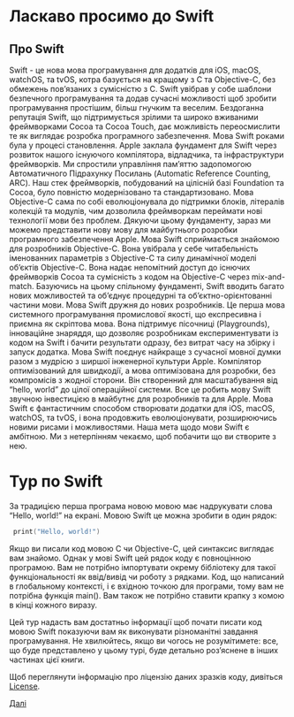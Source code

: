 # Ласкаво просимо до Swift

## Про Swift
Swift - це нова мова програмування для додатків для iOS, macOS, watchOS, та tvOS, котра базується на кращому з С та Objective-C, без обмежень пов’язаних з сумісністю з С. Swift увібрав у собе шаблони безпечного програмування та додав сучасні можливості щоб зробити програмування простішим, більш гнучким та веселим. Бездоганна репутація Swift, що підтримується зрілими та широко вживаними фреймворками Cocoa та Cocoa Touch, дає можливість переосмислити те як виглядає розробка програмного забезпечення.
Мова Swift роками була у процесі становлення. Apple заклала фундамент для Swift через розвиток нашого існуючого компілятора, відладчика, та інфраструктури фреймворків. Ми спростили управління пам’яттю задопомогою Автоматичного Підрахунку Посилань (Automatic Reference Counting, ARC). Наш стек фреймворків, побудований на цілісній базі Foundation та Cocoa, було повністю модернізовано та стандартизовано. Мова Objective-C сама по собі еволюціонувала до підтримки блоків, літералів колекцій та модулів, чим дозволила фреймворкам переймати нові технології мови без проблем. Дякуючи цьому фундаменту, зараз ми можемо представити нову мову для майбутнього розробки програмного забезпечення Apple.
Мова Swift сприймається знайомою для розробників Objective-C. Вона увібрала у себе читабельність іменованних параметрів з Objective-C та силу динамічної моделі об’єктів Objective-C. Вона надає непомітний доступ до існючих фреймворків Cocoa та сумісність з кодом на Objective-C через mix-and-match. Базуючись на цьому спільному фундаменті, Swift вводить багато нових можливостей та об’єднує процедурні та об’єктно-орієнтованні частини мови.
Мова Swift дружня до нових розробників. Це перша мова системного програмування промислової якості, що експресивна і приємна як скріптова мова. Вона підтримує пісочниці (Playgrounds), інноваційне знаряддя, що дозволяє розробникам експериментувати із кодом на Swift і бачити результати одразу, без витрат часу на збірку і запуск додатка. 
Мова Swift поєднує найкраще з сучасної мовної думки разом з мудрісю з ширшої інженерної культури Apple. Компілятор оптимізований для швидкодії, а мова оптимізована для розробки, без компромісів з жодної сторони. Він створенний для масштабування від “hello, world” до цілої операційної системи. Все це робить мову Swift звучною інвестицією в майбутнє для розробників та для Apple. 
Мова Swift є фантастичним способом створювати додатки для iOS, macOS, watchOS, та tvOS, і вона продовжить еволюціонувати, розширюючись новими рисами і можливостями. Наша мета щодо мови Swift є амбітною. Ми з нетерпінням чекаємо, щоб побачити що ви створите з нею.

# Тур по Swift
За традицією перша програма новою мовою має надрукувати слова “Hello, world!” на екрані. Мовою Swift це можна зробити в один рядок:

```swift
 print("Hello, world!")

```
Якщо ви писали код мовою C чи Objective-C, цей синтаксис виглядає вам знайомо. Однак у мові Swift цей рядок коду є повноцінною програмою. Вам не потрібно імпортувати окрему бібліотеку для такої функціональності як ввід/вивід чи роботу з рядками. Код, що написаний в глобальному контексті, і є вхідною точкою для програми, тому вам не потрібна функція  main(). Вам також не потрібно ставити крапку з комою в кінці кожного виразу.

Цей тур надасть вам достатньо інформації щоб почати писати код мовою Swift показуючи вам як виконувати різноманітні завдання програмування. Не хвилюйтесь, якщо ви чогось не розумітимете: все, що буде представлено у цьому турі, буде детально роз’яснене в інших частинах цієї книги.

Щоб переглянути інформацію про ліцензію даних зразків коду, дивіться [License](License).

[Далі](@next)